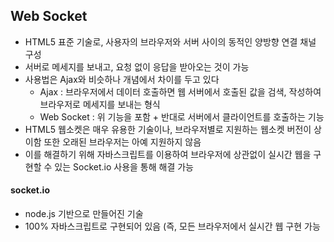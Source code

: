 ## Web Socket

* HTML5 표준 기술로, 사용자의 브라우저와 서버 사이의 동적인 양방향 연결 채널 구성
* 서버로 메세지를 보내고, 요청 없이 응답을 받아오는 것이 가능
* 사용법은 Ajax와 비슷하나 개념에서 차이를 두고 있다
  * Ajax : 브라우저에서 데이터 호출하면 웹 서버에서
              호출된 값을 검색, 작성하여 브라우저로 메세지를 보내는 형식
  * Web Socket : 위 기능을 포함 + 반대로 서버에서 클라이언트를 호출하는 기능
* HTML5 웹소켓은 매우 유용한 기술이나, 브라우저별로 지원하는 웹소켓 버전이 상이함
  또한 오래된 브라우저는 아예 지원하지 않음
* 이를 해결하기 위해 자바스크립트를 이용하여 브라우저에 상관없이
  실시간 웹을 구현할 수 있는 Socket.io 사용을 통해 해결 가능



#### socket.io

* node.js 기반으로 만들어진 기술
* 100% 자바스크립트로 구현되어 있음 (즉, 모든 브라우저에서 실시간 웹 구현 가능

